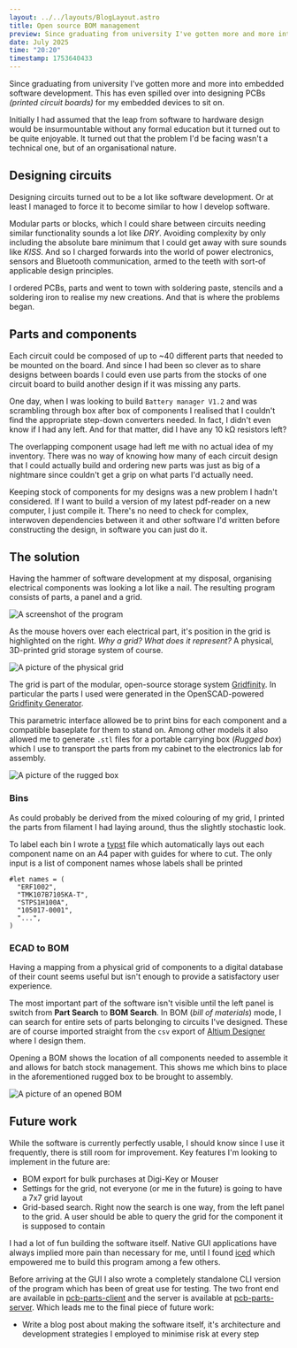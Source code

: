 ```yaml
---
layout: ../../layouts/BlogLayout.astro
title: Open source BOM management
preview: Since graduating from university I've gotten more and more into embedded software development. This has even spilled over into designing PCBs (printed circuit boards) for my embedded devices...
date: July 2025
time: "20:20"
timestamp: 1753640433
---
```


Since graduating from university I've gotten more and more into embedded software development. This has even spilled over into designing PCBs _(printed circuit boards)_ for my embedded devices to sit on.

Initially I had assumed that the leap from software to hardware design would be insurmountable without any formal education but it turned out to be quite enjoyable. It turned out that the problem I'd be facing wasn't a technical one, but of an organisational nature.

## Designing circuits

Designing circuits turned out to be a lot like software development. Or at least I managed to force it to become similar to how I develop software.

Modular parts or blocks, which I could share between circuits needing similar functionality sounds a lot like _DRY_. Avoiding complexity by only including the absolute bare minimum that I could get away with sure sounds like _KISS_. And so I charged forwards into the world of power electronics, sensors and Bluetooth communication, armed to the teeth with sort-of applicable design principles.

I ordered PCBs, parts and went to town with soldering paste, stencils and a soldering iron to realise my new creations. And that is where the problems began.

## Parts and components

Each circuit could be composed of up to ~40 different parts that needed to be mounted on the board. And since I had been so clever as to share designs between boards I could even use parts from the stocks of one circuit board to build another design if it was missing any parts.

One day, when I was looking to build `Battery manager V1.2` and was scrambling through box after box of components I realised that I couldn't find the appropriate step-down converters needed. In fact, I didn't even know if I had any left. And for that matter, did I have any 10 kΩ resistors left?

The overlapping component usage had left me with no actual idea of my inventory. There was no way of knowing how many of each circuit design that I could actually build and ordering new parts was just as big of a nightmare since couldn't get a grip on what parts I'd actually need.

Keeping stock of components for my designs was a new problem I hadn't considered. If I want to build a version of my latest pdf-reader on a new computer, I just compile it. There's no need to check for complex, interwoven dependencies between it and other software I'd written before constructing the design, in software you can just do it.

## The solution

Having the hammer of software development at my disposal, organising electrical components was looking a lot like a nail. The resulting program consists of parts, a panel and a grid.

![A screenshot of the program](/assets/pcb_client.png)

As the mouse hovers over each electrical part, it's position in the grid is highlighted on the right. _Why a grid? What does it represent?_ A physical, 3D-printed grid storage system of course.

![A picture of the physical grid](/assets/pcb_grid.jpg)

The grid is part of the modular, open-source storage system [Gridfinity](https://gridfinity.xyz/). In particular the parts I used were generated in the OpenSCAD-powered [Gridfinity Generator](https://gridfinity.perplexinglabs.com/).

This parametric interface allowed be to print bins for each component and a compatible baseplate for them to stand on. Among other models it also allowed me to generate `.stl` files for a portable carrying box (_Rugged box_) which I use to transport the parts from my cabinet to the electronics lab for assembly.

![A picture of the rugged box](/assets/pcb_rugged_box.jpg)

### Bins

As could probably be derived from the mixed colouring of my grid, I printed the parts from filament I had laying around, thus the slightly stochastic look.

To label each bin I wrote a [typst](https://typst.app/) file which automatically lays out each component name on an A4 paper with guides for where to cut. The only input is a list of component names whose labels shall be printed

```typst
#let names = (
  "ERF1002",
  "TMK107B7105KA-T",
  "STPS1H100A",
  "105017-0001",
  "...",
)
```

### ECAD to BOM

Having a mapping from a physical grid of components to a digital database of their count seems useful but isn't enough to provide a satisfactory user experience.

The most important part of the software isn't visible until the left panel is switch from **Part Search** to **BOM Search**. In BOM (_bill of materials_) mode, I can search for entire sets of parts belonging to circuits I've designed. These are of course imported straight from the `csv` export of [Altium Designer](https://www.altium.com/) where I design them.

Opening a BOM shows the location of all components needed to assemble it and allows for batch stock management. This shows me which bins to place in the aforementioned rugged box to be brought to assembly.

![A picture of an opened BOM](/assets/pcb_bom.png)

## Future work

While the software is currently perfectly usable, I should know since I use it frequently, there is still room for improvement. Key features I'm looking to implement in the future are:

- BOM export for bulk purchases at Digi-Key or Mouser
- Settings for the grid, not everyone (or me in the future) is going to have a 7x7 grid layout
- Grid-based search. Right now the search is one way, from the left panel to the grid. A user should be able to query the grid for the component it is supposed to contain

I had a lot of fun building the software itself. Native GUI applications have always implied more pain than necessary for me, until I found [iced](https://iced.rs/) which empowered me to build this program among a few others.

Before arriving at the GUI I also wrote a completely standalone CLI version of the program which has been of great use for testing. The two front end are available in [pcb-parts-client](https://github.com/vincent-uden/pcb-parts-client) and the server is available at [pcb-parts-server](https://github.com/vincent-uden/pcb-parts-server). Which leads me to the final piece of future work:

- Write a blog post about making the software itself, it's architecture and development strategies I employed to minimise risk at every step
